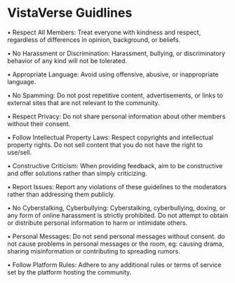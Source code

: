 # VistaVerse Guidlines

• Respect All Members: Treat everyone with kindness and respect, regardless of differences in opinion, background, or beliefs.

• No Harassment or Discrimination: Harassment, bullying, or discriminatory behavior of any kind will not be tolerated.

• Appropriate Language: Avoid using offensive, abusive, or inappropriate language.

• No Spamming: Do not post repetitive content, advertisements, or links to external sites that are not relevant to the community.

• Respect Privacy: Do not share personal information about other members without their consent.

• Follow Intellectual Property Laws: Respect copyrights and intellectual property rights. Do not sell content that you do not have the right to use/sell.

• Constructive Criticism: When providing feedback, aim to be constructive and offer solutions rather than simply criticizing.

• Report Issues: Report any violations of these guidelines to the moderators rather than addressing them publicly.

• No Cyberstalking,  Cyberbullying: Cyberstalking, cyberbullying, doxing, or any form of online harassment is strictly prohibited. Do not attempt to obtain or distribute personal information to harm or intimidate others.

• Personal Messages: Do not send personal messages without consent. do not cause problems in personal messages or the room, eg: causing drama, sharing misinformation or contributing to spreading rumors.

• Follow Platform Rules: Adhere to any additional rules or terms of service set by the platform hosting the community.
